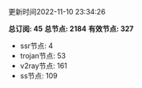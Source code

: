 更新时间2022-11-10 23:34:26

**总订阅: 45**
**总节点: 2184**
**有效节点: 327**
- ssr节点: 4
- trojan节点: 53
- v2ray节点: 161
- ss节点: 109
